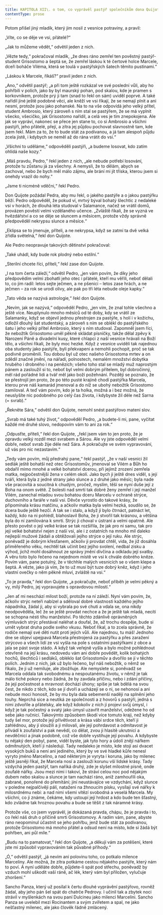 ```yaml
---
title: KAPITOLA XII\. o tom, co vyprávěl pastýř společníkům dona Quijota\.
contentType: prose
---
```


<section>

Potom přišel jiný mladík, který jim nosil z vesnice potraviny, a pravil:

„Víte, co se děje ve vsi, přátelé?“

„Jak to můžeme vědět,“ odvětil jeden z nich.

„Vězte tedy,“ pokračoval mladík, „že dnes ráno zemřel ten pověstný pastýř-student Grisostomo a šeptá se, že zemřel láskou k té čertové holce Marcele, dceři boháče Viléma, která se toulá v pastýřských šatech těmito pustinami.“

„Láskou k Marcele, říkáš?“ pravil jeden z nich.

„Ano,“ odvětil pastýř; „a při tom ještě rozkázal ve své poslední vůli, aby ho pohřbili v polích, jako by byl maurský pohan, pod skalou, kde je pramen s korkovníkem, protože prý ji tam (snad to řekl on sám) uviděl poprvé. A také nařídil jiné ještě podobné věci, ale kněží ve vsi říkají, že se nemají plnit a ani nesmí, protože jsou jako pohanské. Na to na vše odpovídá jeho velký přítel, student Ambrosio, který zároveň s ním stal se pastýřem, že se má vyplnit všecko, všecičko, jak Grisostomo nařídil, a celá ves je tím znepokojena. Ale jak se vypráví, nakonec se přece jen stane to, co si Ambrosio a všichni pastýři, jeho přátelé, přejí, a zítra jej půjdou pochovat slavnostně tam, kde jsem řekl. Mám za to, že to bude stát za podívanou, a já tam alespoň půjdu zcela jistě, i kdybych se neměl až do rána vrátit do vsi.“

„Všichni to uděláme,“ odpověděli pastýři, „a budeme losovat, kdo zatím ohlídá naše kozy.“

„Máš pravdu, Pedro,“ řekl jeden z nich, „ale nebude potřebí losování, protože tu zůstanu já za všechny. A nemysli, že to dělám, abych se zachoval, nebo že bych měl málo zájmu, ale brání mi jít tříska, kterou jsem si onehdy vrazil do nohy.“

„Jsme ti nicméně vděčni,“ řekl Pedro.

Don Quijote požádal Pedra, aby mu řekl, o jakého pastýře a o jakou pastýřku běží. Pedro odpověděl, že pokud ví, mrtvý býval bohatý šlechtic z nedaleké vsi v horách, že dlouhá léta studoval v Salamance, načež se vrátil domů, provázen pověstí velmi vzdělaného učence. „Zvláště říkali, že se vyzná ve hvězdářství a co se děje se sluncem a měsícem, protože vždy správně předpověděl nekrypsu slunce a měsíce.“

„Eklipsa se to jmenuje, příteli, a ne nekrypsa, když se zatmí ta dvě velká zřídla světelná,“ řekl don Quijote.

Ale Pedro neopravuje takových dětinství pokračoval:

„Také uhádl, kdy bude rok plodný nebo estilní.“

„Sterilní chcete říci, příteli,“ řekl zase don Quijote.

„I na tom čerta záleží,“ odvětil Pedro, „jen vám povím, že díky jeho předpovědím velmi zbohatli jeho otec i přátelé, kteří mu věřili, neboť dělali to, co jim radil: letos sejte ječmen, a ne pšenici – letos zase hrách, a ne ječmen – za rok se urodí olivy, ale pak po tři léta nebude oleje kapky.“

„Tato věda se nazývá astrologie,“ řekl don Quijote.

„Nevím, jak se nazývá,“ odpověděl Pedro, „jen vím, že znal tohle všechno a ještě více. Neuplynulo mnoho měsíců od té doby, kdy se vrátil ze Salamanky, když se objevil jednou přestrojen za pastýře, s holí i v kožichu, odložil dlouhý šat studentský, a zároveň s ním se oblékl do pastýřského šatu i jeho velký přítel Ambrosio, který s ním studoval. Zapomněl jsem říci, že nebožtík Grisostomo uměl pěkně skládat písničky, takže dělal zpěvy k Narození Páně a divadelní kusy, které chlapci z naší vesnice hrávali na Boží tělo, a všichni říkali, že byly moc hezké. Když z vesnice uviděli tak najednou oba studenty jako pastýře, byli překvapeni a nemohli pochopit, proč se tak podivně proměnili. Tou dobou byl už otec našeho Grisostoma mrtev a on zdědil značné jmění, na nářadí, polnostech, nemalém množství dobytka hrubého i drobného i na penězích; všeho toho stal se mladý muž naprostým pánem a zasloužil si to, neboť byl velmi dobrým přítelem, byl dobročinný, měl rád pořádné lidi a tvář měl jako boží požehnání. Později se poznalo, že se přestrojil jen proto, že po této pusté krajině chodí pastýřka Marcela, kterou prve náš kamarád jmenoval a do níž se ubohý nebožtík Grisostomo zamiloval. A teď vám povím, kdo je ta holka, možná a i bez možná, že neuslyšíte nic podobného po celý čas života, i kdybyste žil déle než Sarna (= svrab).“

„Řekněte Sára,“ odvětil don Quijote, nemohl snést pastýřovo matení slov.

„Svrab má také tuhý život,“ odpověděl Pedro, „a budete-li mi, pane, vyčítat každé mé druhé slovo, nedopovím vám to ani za rok.“

„Odpusťte, příteli,“ řekl don Quijote, „řekl jsem vám to jen proto, že je opravdu velký rozdíl mezi svrabem a Sárou. Ale vy jste odpověděl velmi dobře, neboť svrab žije déle než Sára. A pokračujte ve svém vypravování, už vás pro nic nezastavím.“

„Tedy vám povím, můj předrahý pane,“ řekl pastýř, „že v naší vesnici žil sedlák ještě bohatší než otec Grisostomův, jmenoval se Vilém a Bůh ho obdařil mimo mnohé a velké bohatství dcerou, při jejímž zrození zemřela matka, nejpočestnější žena v celém okolí. Jako bych ji ještě dnes viděl, s její tváří, která byla z jedné strany jako slunce a z druhé jako měsíc; byla nade vše pracovitá a soucitná k chudým, pročež, myslím, těší se nyní duše její z Boha na onom světě. Z bolesti nad smrtí tak dobré ženy zemřel i její manžel Vilém, zanechal mladou svou bohatou dceru Marcelu v ochraně strýce, duchovního a faráře v naší vsi. Děvče vyrostlo do takové krásy, že připomínala krásu matčinu, a ačkoliv matka byla velmi hezká, soudilo se, že dcera bude ještě hezčí. A tak se i stalo, a když jí bylo čtrnáct, patnáct let, každý, kdo na ni pohlédl, blahoslavil Boha, že ji stvořil tak krásnou, a většina byla do ní zamilována k smrti. Strýc ji choval v ústraní a velmi opatrně. Ale přesto pověst o její velké kráse se tak rozšířila, že jak pro ni samu, tak pro její velké bohatství nejen z naší vsi, ale i z ostatních na mnoho mil daleko nejlepší mužové žádali a obtěžovali jejího strýce o její ruku. Ale strýc, poněvadž je dobrým křesťanem, ačkoliv ji provdat chtěl, vida, že již dosáhla přiměřeného věku, nechtěl tak učinit bez jejího svolení, nedbal zisku a výhod, jichž mohl dosáhnout ze správy jmění dívčina a odkladu její svatby. A věru toto bylo řečeno na nejednom místě ve vsi k chvále dobrého kněze. Povím vám, pane potulný, že v těchhle malých vesnicích se o všem klepe a šeptá. A vězte, jako já vím, že to už musí být tuze dobrý kněz, když i jeho vlastní ovečky o něm pěkně mluví, zvláště na vsi.“

„To je pravda,“ řekl don Quijote, „a pokračujte, neboť příběh je velmi pěkný a vy, milý Pedro, jej vypravujete s opravdovou milostí.“

„Jen ať mi neschází milost boží, protože na ní záleží. Nyní vám povím, že, ačkoliv strýc neteři nabízel a sděloval dobré vlastnosti každého jejího nápadníka, žádal ji, aby si vybrala po své chuti a vdala se, ona nikdy neodpověděla, leč že se ještě provdat nechce a že je ještě tak mladá, necítí se schopna nésti tíhu manželství. Po těchto zdánlivě oprávněných výmluvách strýc přestával naléhat a doufal, že, až trochu dospěje, bude si umět vybrat druha podle svého vkusu. Neboť říkal, a to zcela správně, že rodiče nemají své děti nutit proti jejich vůli. Ale najednou, tu máš! Jednoho dne se objeví upejpavá Marcela přestrojená za pastýřku a přes zaražení strýcovo a všech lidí ze vsi vyšla na pole s ostatními pastýřkami z obce a jala se pást svoje stádo. A když tak veřejně vyšla a bylo možné pohlédnout otevřeně na její krásu, nedovedu vám ani dobře povědět, kolik bohatých hochů, šlechticů i sedláků, obléklo šat Grisostomův a dvořilo se jí v těchto polích. Jedním z nich, jak už bylo řečeno, byl náš nebožtík, o němž se říkalo, že ji už nemiluje, ale zbožňuje. Ale nemyslete si, poněvadž se Marcela oddala tak svobodnému a nespoutanému životu, v němž je tak málo tiché pokory nebo žádná, že by zavdala příčinu, nebo i zdání příčiny, že její počestnost a mravnost dochází úhony; spíše je tak bdělá na svou čest, že nikdo z těch, kdo se jí dvoří a ucházejí se o ni, se nehonosí a ani nebude moci honosit, že by mu byla dala sebemenší naději na splnění jeho touhy. Neprchá sice a neutíká ze společnosti a z hovorů s pastýři, jedná s nimi zdvořile a přátelsky, ale když kdokoliv z nich jí projeví svůj úmysl, i když je tak počestný a svatý jako úmysl uzavřít manželství, odežene ho od sebe jako ručnicí. Takovýmto způsobem škodí více tomuto kraji, než kdyby tudy šel mor, protože její přívětivost a krása vábí srdce těch, kteří ji zahlédnou, aby jí sloužili a ji milovali, ale její pohrdavost a odmítavost je přivádí k zoufalství a pak nevědí, co dělat, zvou ji hlasitě ukrutnicí a nevděčnicí a jinak podobně, což vše dobře vystihuje její povahu. A kdybyste tu nějaký den pobyl, pane, viděl byste, jak tyto hory a údolí znějí nářkem odmítnutých, kteří ji následují. Tady nedaleko je místo, kde stojí asi dvacet vysokých buků a není ani jediného, který by ve své hladké kůře nenesl vyryto jméno Marcelino, a nad některým je vyryta i koruna, jako by milenec ještě jasněji říkal, že Marcela nosí a zaslouží korunu vší lidské krásy. Tady vzdychá jeden pastýř, tam naříká druhý, zde je slyšet milostné písně, onde zoufalé nářky. Jsou mezi nimi i takoví, že stráví celou noc pod nějakým dubem nebo skalou a slunce je tam nachází ráno, aniž zamhouřili oka, zabrané, ponořené do přemítání; jiní neustávajíce ve vzdychání, když slunce v poledne nejpalčivěji pálí, nataženi na žhnoucím písku, vysílají své nářky k milosrdnému nebi: a nad nimi všemi vítězí svobodná a veselá Marcela. My všichni, co ji známe, čekáme, kdy ustoupí její hrdost a kdo bude ten šťastný, kdo zvládne tak hroznou povahu a bude se těšit z tak náramné krásy.

Protože vše, co jsem vyprávěl, je dokázaná pravda, chápu, že je pravda i to, co řekl náš druh o příčině smrti Grisostomovy. A radím vám, pane, abyste ráno neopominul účastnit se jeho pohřbu, jenž bude stát za podívanou, protože Grisostomo má mnoho přátel a odsud není na místo, kde si žádá být pohřben, ani půl míle.“

„Budu na to pamatovat,“ řekl don Quijote, „a děkuji vám za potěšení, které jste mi způsobil vypravováním tak půvabné příhody.“

„Ó,“ odvětil pastýř, „já nevím ani polovinu toho, co potkalo milence Marceliny. Ale možná, že zítra potkáme cestou nějakého pastýře, který nám to poví. A nyní uděláte dobře, půjdete-li spát pod střechu, poněvadž by vzduch mohl uškodit vaší ráně, ač lék, který vám byl přiložen, vylučuje zhoršení.“

Sancho Panza, který už posílal k čertu dlouhé vyprávění pastýřovo, rovněž žádal, aby jeho pán šel spát do chatrče Pedrovy. I učinil tak a zbytek noci strávil v myšlenkách na svou paní Dulcineu jako milenci Marcelini. Sancho Panza se uvelebil mezi Rocinantem a svým zvířetem a spal, ne jako nešťastný milenec, ale jako člověk řádně zmlácený.

</section>
